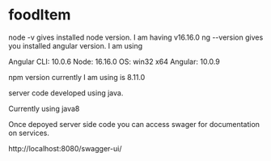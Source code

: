 # foodItem


node -v gives installed node version. I am having v16.16.0
ng --version gives you installed angular version. I am using 

Angular CLI: 10.0.6
Node: 16.16.0
OS: win32 x64
Angular: 10.0.9

npm version currently I am using is 8.11.0


server code developed using java.

Currently using java8


Once depoyed server side code you can access swager for documentation on services.

http://localhost:8080/swagger-ui/
